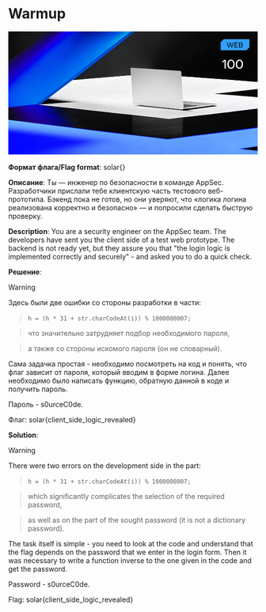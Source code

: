 # Warmup

![alt text](WEB.jpg)

**Формат флага/Flag format**: solar{}

**Описание**:
Ты — инженер по безопасности в команде AppSec.  
Разработчики прислали тебе клиентскую часть тестового веб-прототипа. Бэкенд пока не готов, но они уверяют, что «логика логина реализована корректно и безопасно» — и попросили сделать быструю проверку.

**Description**: 
You are a security engineer on the AppSec team.
The developers have sent you the client side of a test web prototype. The backend is not ready yet, but they assure you that "the login logic is implemented correctly and securely" - and asked you to do a quick check.

**Решение**:

>[!WARNING] 
>Здесь были две ошибки со стороны разработки в части:

>```h = (h * 31 + str.charCodeAt(i)) % 1000000007;```

>что значительно затрудняет подбор необходимого пароля,

>а также со стороны искомого пароля (он не словарный).

Сама задачка простая - необходимо посмотреть на код и понять, что флаг зависит от пароля, который вводим в форме логина. Далее необходимо было написать функцию, обратную данной в коде и получить пароль. 

Пароль - s0urceC0de. 

Флаг: solar{client_side_logic_revealed}

**Solution**:

>[!WARNING]
>There were two errors on the development side in the part:

>```h = (h * 31 + str.charCodeAt(i)) % 1000000007;```

>which significantly complicates the selection of the required password,

>as well as on the part of the sought password (it is not a dictionary password).

The task itself is simple - you need to look at the code and understand that the flag depends on the password that we enter in the login form. Then it was necessary to write a function inverse to the one given in the code and get the password.

Password - s0urceC0de.

Flag: solar{client_side_logic_revealed}
